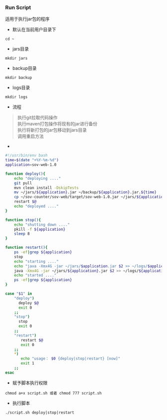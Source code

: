 ### Run Script

适用于执行jar包的程序

* 默认在当前用户目录下
```
cd ~
```

* jars目录
```
mkdir jars
```

* backup目录
```
mkdir backup
```

* logs目录
```
mkdir logs
```

* 流程
> 执行git拉取代码操作<br>
> 执行maven打包操作将现有的jar进行备份<br>
> 执行将新打包的jar包移动到jars目录<br>
> 调用重启方法<br>

* 
```bash
#!/usr/bin/env bash
time=$(date "+%Y-%m-%d")
application=sov-web-1.0

function deploy(){
    echo "deploying ...."
    git pull
    mvn clean install -DskipTests
    mv ~/jars/${application}.jar ~/backup/${application}.jar.${time}
    cp ~/sov-counter/sov-web/target/sov-web-1.0.jar ~/jars/${application}.jar
    restart $@
    echo "deployed ...."
}

function stop(){
    echo "shutting down ...."
    pkill -f ${application}
    sleep 8
}

function restart(){
    ps -ef|grep ${application}
    stop
    echo "starting ...."
    echo "java -Xmx4G -jar ~/jars/$application.jar $2 >> ~/logs/$application-$time.log 2>&1 &"
    java -Xmx4G -jar ~/jars/${application}.jar $2 >> ~/logs/${application}-${time}.log 2>&1 &
    echo "started ...."
    ps -ef|grep ${application}
}

case "$1" in
    "deploy")
      deploy $@
      exit 0
    ;;
    "stop")
      stop
      exit 0
    ;;
    "restart")
       restart $@
       exit 0
    ;;
    *)
       echo "usage： $0 {deploy|stop|restart} [now]"
       exit 1
    ;;
esac
```

* 赋予脚本执行权限
```
chmod a+x script.sh 或者 chmod 777 script.sh
```

* 执行脚本
```
./script.sh deploy|stop|restart
```